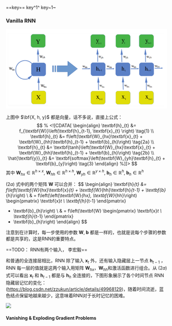 ==key==  key^1^  key~1~        



### Vanilla RNN

![](https://raw.githubusercontent.com/massquantity/DL_from_scratch_NOTE/master/pic/RNN/1.png)



上图中 $\bf{X, h, y}$ 都是向量，话不多说，直接上公式：
$$
% <![CDATA[
\begin{align}
\textbf{h}_{t} &= f_{\textbf{W}}\left(\textbf{h}_{t-1}, \textbf{x}_{t} \right) \tag{1} \\
\textbf{h}_{t} &= f\left(\textbf{W}_{hx}\textbf{x}_{t} + \textbf{W}_{hh}\textbf{h}_{t-1} + \textbf{b}_{h}\right) \tag{2a} \\
\textbf{h}_{t} &= \textbf{tanh}\left(\textbf{W}_{hx}\textbf{x}_{t} +  \textbf{W}_{hh}\textbf{h}_{t-1} + \textbf{b}_{h}\right) \tag{2b} \\
\hat{\textbf{y}}_{t} &= \textbf{softmax}\left(\textbf{W}_{yh}\textbf{h}_{t} + \textbf{b}_{y}\right) \tag{3}
\end{align} %]]>
$$
其中 $\textbf{W}_{hx} \in \mathbb{R}^{h \times x}, \; \textbf{W}_{hh} \in \mathbb{R}^{h \times h},  \; \textbf{W}_{yh} \in \mathbb{R}^{y \times h}, \; \textbf{b}_{h} \in \mathbb{R}^{h}, \; \textbf{b}_{h} \in \mathbb{R}^{h}$

$(2a)$ 式中的两个矩阵 $\mathbf{W}$ 可以合并：
$$
\begin{align}
\textbf{h}_{t} &= f\left(\textbf{W}_{hx}\textbf{x}_{t} + \textbf{W}_{hh}\textbf{h}_{t-1} + \textbf{b}_{h}\right) \\
& = f\left(\left(\textbf{W}_{hx}, \textbf{W}_{hh}\right) 
\begin{pmatrix}
\textbf{x}_t \\
\textbf{h}_{t-1}
\end{pmatrix}
+ \textbf{b}_{h}\right) \\
& =  f\left(\textbf{W}
\begin{pmatrix}
\textbf{x}_t \\
\textbf{h}_{t-1}
\end{pmatrix}
+ \textbf{b}_{h}\right)
\end{align}
$$


注意到在计算时，每一步使用的参数 $\textbf{W}, \; \textbf{b}$ 都是一样的，也就是说每个步骤的参数都是共享的，这是RNN的重要特点。

==TODO： RNN有两个输入， 李宏毅==

和普通的全连接层相比，RNN 除了输入 $\textbf{x}_t$ 外，还有输入隐藏层上一节点 $\mathbf{h}_{t-1}$ ，RNN 每一层的值就是这两个输入用矩阵 $\textbf{W}_{hx}$，$\textbf{W}_{hh}$和激活函数进行组合。从 $(2a)$ 式可以看出 $\textbf{x}_t$ 和 $\mathbf{h}_{t-1}$  都是与 $\textbf{h}_h$ 全连接的，下图形象展示了各个时间节点 RNN 隐藏层记忆的变化：(https://blog.csdn.net/zzukun/article/details/49968129)，随着时间流逝，蓝色结点保留地越来越少，这意味着RNN对于长时记忆的困难。

![](/home/massquantity/Documents/DL_from_scratch_NOTE/pic/RNN/recurrence_gif.gif)



#### Vanishing & Exploding Gradient Problems

























































